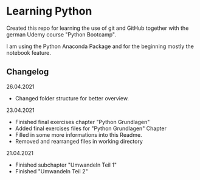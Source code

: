 # Learning Python
Created this repo for learning the use of git and GitHub together with the german Udemy course "Python Bootcamp".

I am using the Python Anaconda Package and for the beginning mostly the notebook feature.

## Changelog
26.04.2021
- Changed folder structure for better overview.

23.04.2021
- Finished final exercises chapter "Python Grundlagen"
- Added final exercises files for "Python Grundlagen" Chapter
- Filled in some more informations into this Readme.
- Removed and rearranged files in working directory

21.04.2021
- Finished subchapter "Umwandeln Teil 1"
- Finished "Umwandeln Teil 2"
